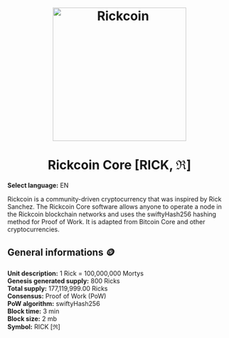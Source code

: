 <h1 align="center">
<img src="https://raw.githubusercontent.com/Rickcoin-Community/rickcoin-core/main/assets/images/logo.svg" alt="Rickcoin" width="300"/>
<br/><br/>
Rickcoin Core [RICK, ℜ]  
</h1>


**Select language:** EN


Rickcoin is a community-driven cryptocurrency that was inspired by Rick Sanchez. The Rickcoin Core software allows anyone to operate a node in the Rickcoin blockchain networks and uses the swiftyHash256 hashing method for Proof of Work. It is adapted from Bitcoin Core and other cryptocurrencies.


## General informations 🪙
<b>Unit description:</b> 1 Rick = 100,000,000 Mortys<br>
<b>Genesis generated supply:</b> 800 Ricks<br>
<b>Total supply:</b> 177,119,999.00 Ricks<br>
<b>Consensus:</b> Proof of Work (PoW)<br>
<b>PoW algorithm:</b> swiftyHash256<br>
<b>Block time:</b> 3 min<br>
<b>Block size:</b> 2 mb<br>
<b>Symbol:</b> RICK [ℜ]<br>
